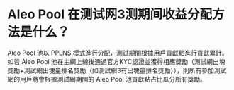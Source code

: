 # Aleo Pool 在测试网3测期间收益分配方法是什么？

Aleo Pool 池以 PPLNS 模式進行分配，測試期間根據用戶貢獻點進行貢獻累計。如若 Aleo Pool 池在主網上線後通過官方KYC認證並獲得相應獎勵（測試網出塊獎勵+測試網出塊量排名獎勵（如測試網3有出塊量排名獎勵）），則所有參加測試網的用戶將會根據測試網期間的 Aleo Pool 池貢獻點占比瓜分所有獎勵。
